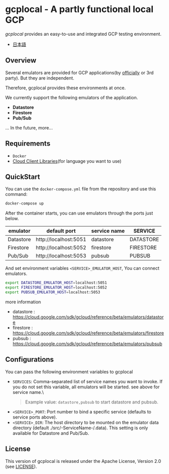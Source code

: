 # gcplocal - A partly functional local GCP

*gcplocal* provides an easy-to-use and integrated GCP testing environment.

* [日本語](README_JP.md)

## Overview

Several emulators are provided for GCP applications(by [officially](https://cloud.google.com/sdk/gcloud/reference/beta/emulators) or 3rd party). But they are independent.

Therefore, gcplocal provides these environments at once.

We currently support the following emulators of the application.

* **Datastore**
* **Firestore**
* **Pub/Sub**

... In the future, more...

## Requirements
* `Docker`
* [Cloud Client Libraries](https://cloud.google.com/apis/docs/client-libraries-explained)(for language you want to use)


## QuickStart
You can use the `docker-compose.yml` file from the repository and use this command:

```bash
docker-compose up
```

After the container starts, you can use emulators through the ports just below.

|emulator  |default port  |service name  |SERVICE|
|----------|------|------|------|
|Datastore | http://localhost:5051 | datastore | DATASTORE |
|Firestore | http://localhost:5052 | firestore | FIRESTORE |
|Pub/Sub   | http://localhost:5053 | pubsub | PUBSUB |


And set environment variables `<SERVICE>_EMULATOR_HOST`, You can connect emulators.

```bash
export DATASTORE_EMULATOR_HOST=localhost:5051
export FIRESTORE_EMULATOR_HOST=localhost:5052
export PUBSUB_EMULATOR_HOST=localhost:5053
```

more information
- datastore : https://cloud.google.com/sdk/gcloud/reference/beta/emulators/datastore
- firestore : https://cloud.google.com/sdk/gcloud/reference/beta/emulators/firestore
- pubsub : https://cloud.google.com/sdk/gcloud/reference/beta/emulators/pubsub 


## Configurations

You can pass the following environment variables to gcplocal

* `SERVICES`: Comma-separated list of service names you want to invoke. If you do not set this variable, all emulators will be started. see above for service name.\
  > Example value: `datastore,pubsub` to start datastore and pubsub.
* `<SERVICE>_PORT`: Port number to bind a specific service (defaults to service ports above).
* `<SERVICE>_DIR`:  The host directory to be mounted on the emulator data directory (default ./src/-ServiceName-/.data). This setting is only available for Datastore and Pub/Sub.


## License
This version of gcplocal is released under the Apache License, Version 2.0 (see [LICENSE](https://github.com/pj-cancan/gcplocal/blob/master/LICENSE)).
